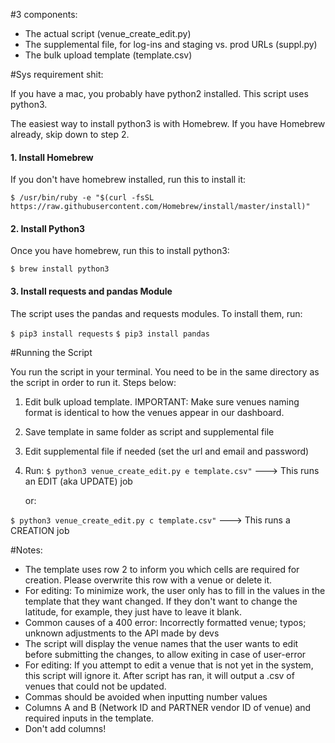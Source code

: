 #3 components:
- The actual script (venue_create_edit.py)
- The supplemental file, for log-ins and staging vs. prod URLs (suppl.py)
- The bulk upload template (template.csv)

#Sys requirement shit:

If you have a mac, you probably have python2 installed. This script uses python3. 

The easiest way to install python3 is with Homebrew. If you have Homebrew already, skip down to step 2.

#### 1. Install Homebrew
If you don't have homebrew installed, run this to install it:

`$ /usr/bin/ruby -e "$(curl -fsSL https://raw.githubusercontent.com/Homebrew/install/master/install)"`

#### 2. Install Python3
Once you have homebrew, run this to install python3:

`$ brew install python3`

#### 3. Install requests and pandas Module
The script uses the pandas and requests modules. To install them, run:

`$ pip3 install requests`
`$ pip3 install pandas`


#Running the Script

You run the script in your terminal. You need to be in the same directory as the script in order to run it. Steps below:

1. Edit bulk upload template. IMPORTANT: Make sure venues naming format is identical to how the venues appear in our dashboard.
2. Save template in same folder as script and supplemental file
3. Edit supplemental file if needed (set the url and email and password)
4. Run:
 `$ python3 venue_create_edit.py e template.csv"`
     ---> This runs an EDIT (aka UPDATE) job

    or:

`$ python3 venue_create_edit.py c template.csv"`
     ---> This runs a CREATION job


#Notes:
- The template uses row 2 to inform you which cells are required for creation. Please overwrite this row with a venue or delete it.
- For editing: To minimize work, the user only has to fill in the values in the template that they want changed. If they don't want to change the latitude, for example, they just have to leave it blank.
- Common causes of a 400 error: Incorrectly formatted venue; typos; unknown adjustments to the API made by devs
- The script will display the venue names that the user wants to edit before submitting the changes, to allow exiting in case of user-error
- For editing: If you attempt to edit a venue that is not yet in the system, this script will ignore it. After script has ran, it will output a .csv of venues that could not be updated.
- Commas should be avoided when inputting number values
- Columns A and B (Network ID and PARTNER vendor ID of venue) and required inputs in the template.
- Don't add columns!





